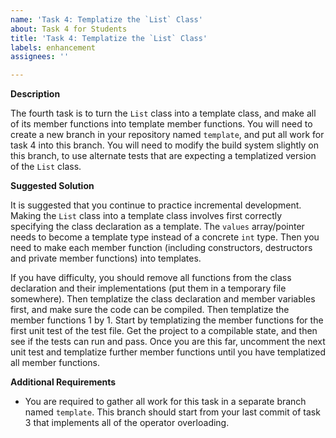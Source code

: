 ```yaml
---
name: 'Task 4: Templatize the `List` Class'
about: Task 4 for Students
title: 'Task 4: Templatize the `List` Class'
labels: enhancement
assignees: ''

---
```


**Description**

The fourth task is to turn the `List` class into a template class, and make all of its member functions into template member functions.  You will need to create a new branch in your repository named `template`, and put all work for task 4 into this branch.  You will need to modify the build system slightly on this branch, to use alternate tests that are expecting a templatized version of the `List` class.

**Suggested Solution**

It is suggested that you continue to practice incremental development.  Making the `List` class into a template class involves first correctly specifying the class declaration as a template. The `values` array/pointer needs to become a template type instead of a concrete `int` type.   Then you need to make each member function (including constructors, destructors and private member functions) into templates.

If you have difficulty, you should remove all functions from the class declaration and their implementations (put them in a temporary file somewhere).  Then templatize the class declaration and member variables first, and make sure the code can be compiled.  Then templatize the member functions 1 by 1.  Start by templatizing the member functions for the first unit test of the test file.  Get the project to a compilable state, and then see if the tests can run and pass.  Once you are this far, uncomment the next unit test and templatize further member functions until you have templatized all member functions.

**Additional Requirements**

- You are required to gather all work for this task in a separate branch named `template`.  This branch should start from your last commit of task 3 that implements all of the operator overloading.

